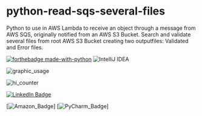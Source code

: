 # python-read-sqs-several-files
Python to use in AWS Lambda to receive an object through a message from AWS SQS, originally notified from an AWS S3 Bucket. Search and validate several files from root AWS S3 Bucket creating two outputfiles: Validated and Error files. 

[![forthebadge made-with-python](http://ForTheBadge.com/images/badges/made-with-python.svg)](https://www.python.org/)
![IntelliJ IDEA](https://img.shields.io/badge/IntelliJIDEA-000000.svg?style=for-the-badge&logo=intellij-idea&logoColor=white)


![graphic_usage](https://github-readme-stats.vercel.app/api/top-langs/?username=rafawainer)


![hi_counter](https://hits.seeyoufarm.com/api/count/incr/badge.svg?url=https%3A%2F%2Fgithub.com%2Frafawainer1212%2Fhit-counter)


[![LinkedIn Badge](https://img.shields.io/badge/LinkedIn-Profile-informational?style=flat&logo=linkedin&logoColor=white&color=0D76A8)](https://www.linkedin.com/in/rafawainer/)

[![Amazon_Badge](https://img.shields.io/badge/Amazon_AWS-232F3E?style=for-the-badge&logo=amazon-aws&logoColor=white)]
[![PyCharm_Badge](https://img.shields.io/badge/PyCharm-000000.svg?&style=for-the-badge&logo=PyCharm&logoColor=white)]
